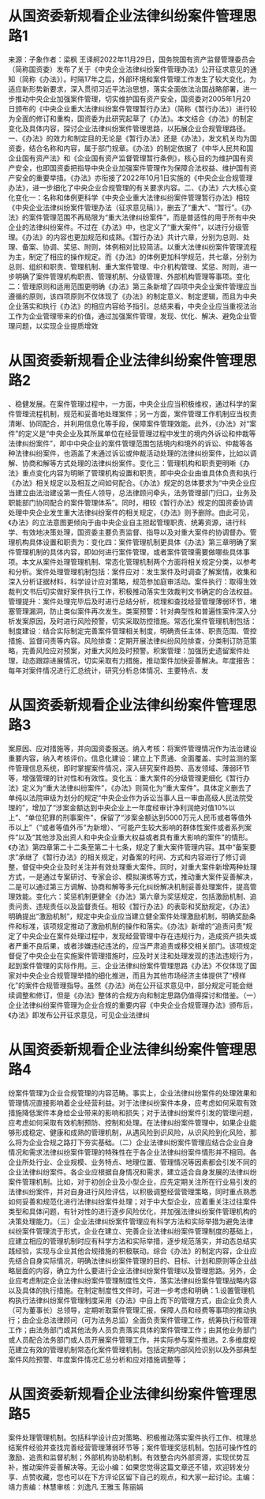 # 从国资委新规看企业法律纠纷案件管理思路1

来源：子象作者：梁枫 王译舸2022年11月29日，国务院国有资产监督管理委员会（简称国资委）发布了关于《中央企业法律纠纷案件管理办法》公开征求意见的通知（简称《办法》）。时隔17年之后，外部环境和案件管理工作发生了较大变化，为适应新形势新要求，深入贯彻习近平法治思想，落实全面依法治国战略部署，进一步推动中央企业加强案件管理，切实维护国有资产安全，国资委对2005年1月20日颁布的《中央企业重大法律纠纷案件管理暂行办法》（简称《暂行办法》）进行较为全面的修订和重构，国资委为此研究起草了《办法》。本文结合《办法》的制定变化及具体内容，探讨企业法律纠纷案件管理思路，以拓展企业合规管理路径。一、《办法》的效力和制定目的无论是《暂行办法》还是《办法》，发文机关均为国资委，结合名称和内容，属于部门规章。《办法》的制定依据了《中华人民共和国企业国有资产法》和《企业国有资产监督管理暂行条例》，核心目的为维护国有资产安全，也即国资委把指导中央企业加强案件管理作为保障合法权益、维护国有资产安全的重要举措。《办法》亦衔接了2022年10月1日实施的《中央企业合规管理办法》，进一步细化了中央企业合规管理的有关要求内容。二、《办法》六大核心变化变化一：名称和体例更科学《中央企业重大法律纠纷案件管理暂行办法》相较《中央企业法律纠纷案件管理办法（征求意见稿）》，删去了“重大”、“暂行”。《办法》的案件管理范围不再局限为“重大法律纠纷案件”，而是普适性的用于所有中央企业的法律纠纷案件。不过在《办法》中，也定义了“重大案件”，以进行分级管理。《办法》的内容也更加规范和成熟。《暂行办法》共计六章，分别为总则、处理、备案、协调、奖惩、附则，体例相对比较简洁。以重大法律纠纷案件管理流程为主，制定了相应的操作规定。而《办法》的体例更加科学规范，共七章，分别为总则、组织和职责、管理机制、重大案件管理、中介机构管理、奖惩、附则，进一步明确了案件管理机构职责、管理机制、分级管理、外部机构管理等事项。变化二：管理原则和适用范围更明确《办法》第三条新增了四项中央企业案件管理应当遵循的原则，该四项原则不仅体现了《办法》的制定意义、制定逻辑，而且为中央企业落实和执行《办法》的相应内容给予指引。总结来看，中央企业应当重视法治工作为企业管理带来的价值，通过加强案件管理，发现、优化、解决、避免企业管理问题，以实现企业提质增效

# 从国资委新规看企业法律纠纷案件管理思路2

、稳健发展。在案件管理过程中，一方面，中央企业应当积极维权，通过科学的案件管理流程机制，规范和妥善地处理案件；另一方面，案件管理工作机制应当权责清晰、协同配合，并利用信息化等手段，保障案件管理效能。此外，《办法》对“案件”的定义是“中央企业及其所属单位在经营管理过程中发生的境内外诉讼和仲裁等法律纠纷案件”，即中中央企业的案件管理范围包括境内和境外的诉讼、仲裁等各种法律纠纷案件，也涵盖了未通过诉讼或仲裁活动处理的法律纠纷案件，比如以调解、协商和解等方式处理的法律纠纷案件。变化三：管理机构和职责更明晰《办法》重点变化内容为明晰了管理机构设置和职责，即中央企业由谁具体负责和执行《办法》相关规定以及相互之间如何配合。《办法》规定的总体要求为“中央企业应当建立由法治建设第一责任人领导，总法律顾问牵头，法务管理部门归口，业务及职能部门协同配合的案件管理体系”。同时，相较《暂行办法》规定的国资委协调处理中央企业发生重大法律纠纷案件的相关规定，《办法》则予删除。由此可见，《办法》的立法意图更倾向于由中央企业自主担起管理职责、统筹资源，进行科学、有效地决策处理，国资委主要负责监督、指导以及对重大案件的协调督办。管理机构具体设置和职责为：变化四：案件管理机制更具体《办法》第三章明确了案件管理机制的具体内容，即如何进行案件管理，或者案件管理需要做哪些具体事项。本文从案件处理管理机制、常态化管理机制两个方面将相关规定分类，以参考和分析。案件处理管理机制包括：案件应对：发生案件及时调查了解案情，收集和深入分析证据材料，科学设计应对策略，规范参加庭审活动。案件执行：取得生效裁判文书后切实做好案件执行工作，积极推动落实生效裁判文书确定的合法权益。管理提升：案件处理完毕后及时进行总结分析，梳理和查找经营管理薄弱环节，堵塞管理漏洞，防止类似案件再次发生。类案预警：针对典型性和普遍性案件深入分析发案原因，及时进行风险预警，切实采取防控措施。常态化案件管理机制包括：制度建设：结合实际制定完善案件管理相关制度，明确责任主体、职责范围、管控措施、监督问责等内容。风险排查：定期开展法律纠纷风险排查，分类制订防范策略，完善风险应对预案，对重大风险及时预警。积案管理：加强历史遗留案件处理，动态跟踪进展情况，切实采取有力措施，推动案件加快妥善解决。年度报告：每年对案件情况进行汇总统计，研究分析总体情况、主要特点、发

# 从国资委新规看企业法律纠纷案件管理思路3

案原因、应对措施等，并向国资委报送。纳入考核：将案件管理情况作为法治建设重要内容，纳入考核评价。信息化建设：建立上下贯通、全面覆盖、实时监测的案件管理信息系统，即时掌握案件情况，深入研究案件趋势、高发领域、薄弱环节等，增强管理的针对性和有效性。变化五：重大案件的分级管理更细化《暂行办法》定义为“重大法律纠纷案件”，《办法》则简化为“重大案件”。具体定义删去了单纯以法院审级为划分的规定“中央企业作为诉讼当事人且一审由高级人民法院受理的”，增加了“涉案金额达到中央企业上一年度经审计净利润绝对值10%以上”、“单位犯罪的刑事案件”，保留了“涉案金额达到5000万元人民币或者等值外币以上”（“或者等值外币”为新增）、“可能产生较大影响的群体性案件或者系列案件”以及“其他涉及出资人和中央企业重大权益或者具有重大影响的案件”的情形。《办法》第四章第二十二条至第二十七条，规定了重大案件管理内容。其中“备案要求”承继了《暂行办法》的相关规定，对备案的时间、方式和内容进行了修订调整，督促中央企业及时关注并有效处理重大案件。同时，对重大案件新增两种处理方式，一是通过专案研讨、专家会诊、模拟演练等方式，推动重大案件妥善解决，二是可以通过第三方调解、协商和解等多元化纠纷解决机制妥善处理案件，提高管理效能。变化六：奖惩机制更健全《办法》第六章为奖惩规定，包括激励机制、追责问责、违规责任以及监督责任。相较《暂行办法》的表彰和奖励规定，《办法》明确提出“激励机制”，规定中央企业应当建立健全案件处理激励机制，明确奖励条件和标准，该项规定推动了激励机制的操作和落实。《办法》新增的“追责问责”规定了中央企业在案件处理过程中，发现经营管理中存在违规行为，造成资产损失或者严重不良后果，或者涉嫌违纪违法的，应当严肃追责或移交相关部门。该项规定督促了中央企业在实施案件管理措施时，应及时关注和处理发现的违法违规行为，起到案件管理的实际作用。三、企业法律纠纷案件管理思路《办法》不仅体现了国家对中央企业合规管理举措的细化推进，而且为其他市场经济主体提供了“榜样化”的案件合规管理指导。虽然《办法》尚在公开征求意见中，部分规定可能会继续调整和修订，但是《办法》整体的合规方向和制定思路仍值得探讨和借鉴。（一）企业法律纠纷案件管理为企业合规的重要内容《中央企业合规管理办法》颁布后，《办法》即发布公开征求意见，可见企业法律纠

# 从国资委新规看企业法律纠纷案件管理思路4

纷案件管理为企业合规管理的内容范畴。事实上，企业法律纠纷案件的处理效果和管理情况直接影响着企业经营利益。对于法律纠纷案件本身，应考虑如何采取有效措施降低案件本身给企业带来的影响和损失；对于法律纠纷案件引发的管理问题，应考虑如何采取有效机制预防、控制和处理。在法律纠纷案件管理中，如果企业能够形成稳定、健康和成熟的管理机制，从遇风险到识风险，从识风险到化风险，那么将为企业合规之路打下夯实基础。（二）企业法律纠纷案件管理应结合企业自身情况和需求法律纠纷案件管理的特殊性在于各企业法律纠纷案件情形并不相同。各企业所处行业、企业规模、业务特点、地理位置、管理情况等因素都会引发不同的企业法律纠纷案件。各企业应根据自身情况和需求，建立适合自身发展的法律纠纷案件管理机制。比如，对于初创企业及小型企业，应先定期关注所在行业易引发的法律纠纷案件，并对自身进行风险评估，以积极调整经营管理策略，同时重点熟悉如何妥善和规范化进行法律纠纷案件处理；对于中大型企业，应着重关注过往案件类型和具体问题，有针对性的进行逐步风险优化，并加强法律纠纷案件管理机构的决策处理能力。（三）企业法律纠纷案件管理应有科学方法和实际举措为避免法律纠纷案件管理流于形式，企业在建立、完善企业法律纠纷案件管理制度的基础上，应建立相应的管理机制时应有科学方法和实际举措，逐步规范落实，并动态总结实践经验，实现与企业其他合规措施的积极联动。综合《办法》的制定内容，企业应先结合自身实际情况，明确法律纠纷案件管理的目的、目标、计划和原则等企业战略层面的内容，确立为什么要进行企业法律纠纷案件管理以及管理思路。另外，企业应考虑制定企业法律纠纷案件管理制度性文件，落实法律纠纷案件管理战略内容以及具体的执行措施。在制定制度性文件时，可进一步考虑和明确：1.设置管理机构执行法律纠纷案件管理制度采用《办法》中自上而下的管理方式，由企业负责人（可为董事长）总领导，定期听取案件管理汇报，保障人员和经费等事项的推动执行；由企业总法律顾问（可为法务总监）全面负责案件管理工作，统筹执行和管理工作；由法务部门或其他法务人员负责落实具体的案件管理工作；由其他业务部门或人员配合法务部门或人员开展案件管理工作，并实际参与案件推进。2.多维度规范建立有效的管理机制常态化案件管理机制。包括定期内部风险识别以及外部典型案件风险预警、年度案件情况汇总分析和应对措施调整等；

# 从国资委新规看企业法律纠纷案件管理思路5

案件处理管理机制。包括科学设计应对策略、积极推动落实案件执行工作、梳理总结案件经验并查找完善经营管理薄弱环节等；案件管理奖惩机制。包括可操作性的激励、追责和监督机制；外部机构协助机制。有效整合内外部资源，实现优势互补，推动案件妥善解决等。无讼小编：如果您觉得这篇文章还不错，欢迎转发分享、点赞收藏，您也可以在下方评论区留下自己的观点，和大家一起讨论。主编：靖力责编：林慧审核：刘逸凡 王雅玉 陈丽娟

